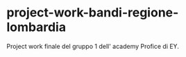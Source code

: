 # project-work-bandi-regione-lombardia
Project work finale del gruppo 1 dell' academy Profice di EY. 
